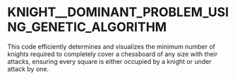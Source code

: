 # KNIGHT__DOMINANT_PROBLEM_USING_GENETIC_ALGORITHM
This code efficiently determines and visualizes the minimum number of knights required to completely cover a chessboard of any size with their attacks, ensuring every square is either occupied by a knight or under attack by one.